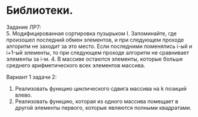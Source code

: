 ﻿# Библиотеки.  


Задание ЛР7:  
5. Модифицированная сортировка пузырьком I. Запоминайте, где произошел последний
обмен элементов, и при следующем проходе алгоритм не заходит за это место. Если
последними поменялись i-ый и i+1-ый элементы, то при следующем проходе алгоритм не
сравнивает элементы за i-м.
4. В массиве остаются элементы, которые больше среднего арифметического всех
элементов массива.

Вариант 1 задачи 2:
1. Реализовать функцию циклического сдвига массива на k позиций влево.
2. Реализовать функцию, которая из одного массива помещает в другой элементы
первого, которые являются полными квадратами.